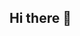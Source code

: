 ## Hi there 👋

<!--
<**Alex1dskpj/Alex1dskpj** is a ✨ _special_ ✨ repository because its `README.md` (this file) appears on your GitHub profile.

Here are some ideas to get you started:

<🔭 I’m currently working oalps-mp-mp-01.mp1-V1.54_k39tv1.bsp_P115

